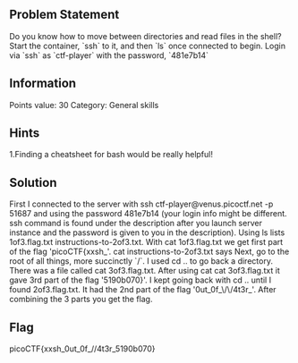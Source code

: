 <h2> Problem Statement </h2>
Do you know how to move between directories and read files in the shell? Start the container, `ssh` to it,
and then `ls` once connected to begin. Login via `ssh` as `ctf-player` with the password, `481e7b14`

<h2> Information </h2>
Points value: 30
Category: General skills

<h2> Hints </h2>
1.Finding a cheatsheet for bash would be really helpful!

<h2> Solution </h2>
First I connected to the server with ssh ctf-player@venus.picoctf.net -p 51687 and using the password 481e7b14 (your login info might be different. ssh command is 
found under the description after you launch server instance and the password is given to you in the description). Using ls lists 1of3.flag.txt instructions-to-2of3.txt.
With cat 1of3.flag.txt we get first part of the flag 'picoCTF{xxsh_'. cat instructions-to-2of3.txt says Next, go to the root of all things, more succinctly `/`.
I used cd .. to go back a directory. There was a file called cat 3of3.flag.txt. After using cat cat 3of3.flag.txt it gave 3rd part of the flag '5190b070}'. I kept going 
back with cd .. until I found 2of3.flag.txt. It had the 2nd part of the flag '0ut_0f_\/\/4t3r_'. After combining the 3 parts you get the flag.

<h2> Flag </h2>
picoCTF{xxsh_0ut_0f_//4t3r_5190b070}
